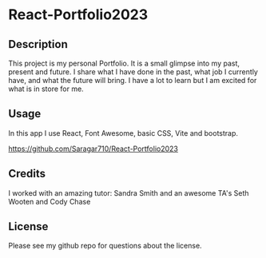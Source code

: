 # React-Portfolio2023

## Description
This project is my personal Portfolio. It is a small glimpse into my past, present and future. I share what I have done in the past, what job I currently have, and what the future will bring. I have a lot to learn but I am excited for what is in store for me.


## Usage
In this app I use React, Font Awesome, basic CSS, Vite and bootstrap.

https://github.com/Saragar710/React-Portfolio2023

## Credits
I worked with an amazing tutor: Sandra Smith and an awesome TA's Seth Wooten and Cody Chase

## License
Please see my github repo for questions about the license.